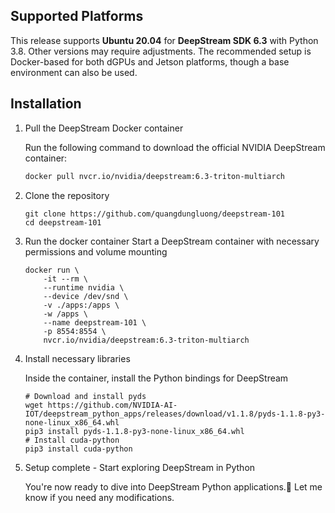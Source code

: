 ## Supported Platforms

This release supports **Ubuntu 20.04** for **DeepStream SDK 6.3** with Python 3.8. Other versions may require adjustments. The recommended setup is Docker-based for both dGPUs and Jetson platforms, though a base environment can also be used.


## Installation

1. Pull the DeepStream Docker container

    Run the following command to download the official NVIDIA DeepStream container:
    ```bash
    docker pull nvcr.io/nvidia/deepstream:6.3-triton-multiarch
    ```

2. Clone the repository

    ```
    git clone https://github.com/quangdungluong/deepstream-101
    cd deepstream-101
    ```

3. Run the docker container
    Start a DeepStream container with necessary permissions and volume mounting
    ```
    docker run \
        -it --rm \
        --runtime nvidia \
        --device /dev/snd \
        -v ./apps:/apps \
        -w /apps \
        --name deepstream-101 \
        -p 8554:8554 \
        nvcr.io/nvidia/deepstream:6.3-triton-multiarch
    ```

4. Install necessary libraries

    Inside the container, install the Python bindings for DeepStream
    ```
    # Download and install pyds
    wget https://github.com/NVIDIA-AI-IOT/deepstream_python_apps/releases/download/v1.1.8/pyds-1.1.8-py3-none-linux_x86_64.whl
    pip3 install pyds-1.1.8-py3-none-linux_x86_64.whl
    # Install cuda-python
    pip3 install cuda-python
    ```

5. Setup complete - Start exploring DeepStream in Python

    You're now ready to dive into DeepStream Python applications.🚀
    Let me know if you need any modifications.
